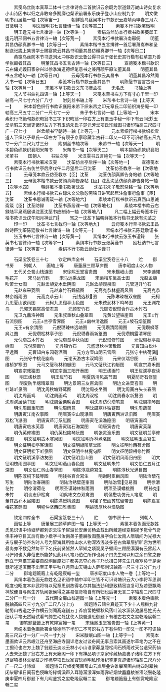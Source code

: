 <!-- { "loadSidebar": true } -->
　　素笺乌丝防本真草二体书七言律诗各二首款识云余既为崇道録万嵗山诗矣复求小山诗因书以归之非敢夸多鬭靡也粲识前署永乐庚子登小山应制九字
　　明文徴明书山居篇一轴【次等宙一】
　　朝鲜笺乌丝阑本行书款识云嘉靖丙申春三月六日徴明书
　　明文徴明书七言律诗一轴【次等宙二】
　　素笺本行书款署徴明
　　明王逢元书七言律诗一轴【次等洪一】
　　素绢乌丝防本行楷书款署葵邱王逢元明邢侗书五言律诗一轴【次等荒一】
　　素笺本行书款署济南邢侗
　　明董其昌仿顔真卿书一轴【次等日一】
　　素绢本楷书五言排律一首后署萧嵩奉和圣制送张説上集贤学士赐宴款云其昌书明董其昌仿顔真卿书一轴【次等日二】
　　黄笺乌丝防本节书送刘太冲序款识云鲁公得书诀于张长史其行楷有狂草意乃善学张颠者其昌
　　明董其昌书五言古诗一轴【次等日三】
　　宣德笺本楷书款识云右储光羲田家杂兴以徐季海道德经笔意书之兼用顔平原法董其昌
　　明董其昌书五言絶句一轴【次等日四】
　　云母笺本行书款云其昌书
　　明董其昌冷然阁大书一轴【次等日五】
　　素笺本行楷书款云董其昌书
　　明陈璧书言言古诗一轴【次等月一】
　　宋笺本草书款云文东书赠孟桓
　　无名氏
　　书轴上等
　　元人节书曲礼四语一轴【上等天一】
　　宋笺本草书左方下有寸心千里一印轴高一尺七寸六分广八寸
　　附刻丝书轴上等
　　米芾书七言诗一轴【上等天一】
　　宋本碧色织行书款识襄阳米芾下织米芾之印元章氏二印前织海岳庵一印轴高三尺五寸二分广一尺七寸一分
　　朱子书七言诗一轴【上等地一】
　　宋本素织行书絶句款织晦翁书三字下织晦翁一印右方上有羣玉中秘一印下有云间沈玉堂清暇三天谪吏诸印左方下有玉清朱氏子楚元芳堂项氏珍藏图书诸印轴高三尺四寸广一尺七寸
　　赵孟頫书早朝诗一轴【上等元一】
　　元本素织行楷书款织松雪道人下织赵子昻氏一印左方下有项子京家珍藏半古轩二印又一印不可识轴高五尺九寸一分广二尺九寸三分
　　附刻丝书轴次等
　　米芾书一轴【次等天一】
　　明本碧色织款织襄阳米芾书
　　米芾书一轴【次等天二】
　　明本碧色织款织襄阳米芾书
　　国朝人
　　书轴次等
　　米汉雯书五言絶句一轴【次等天一】
　　素笺本行书款署米汉雯
　　沈荃仿兰亭后序一轴【次等地一】
　　宣德笺本行书款识云右仿兰亭后序戊午二月望后二日沈荃
　　沈荃仿圣教序一轴【次等地二】
　　云母笺本款云仿圣教序【臣】沈荃
　　沈荃仿顔真卿告身帖轴【次等地三】
　　云母笺本楷书款云仿顔真卿告身帖【臣】沈荃沈荃仿顔真卿告身帖一轴【次等地四】
　　朝鲜笺本楷书款署沈荃
　　沈荃书朱子敬恕斋铭一轴【次等地五】
　　素绫本行楷书款云右録朱文公敬恕斋铭日讲官起居注詹事府詹事【臣】沈荃
　　沈荃书思诚斋箴一轴【次等地六】
　　素绫本行楷书款识云真西山思诚斋箴【臣】沈荃防録
　　沈荃书燕居课一轴【次等地七】
　　素绫本楷书款云右録陆平泉燕居课沈荃沈荃书应制诗一轴【次等地八】
　　凡二幅上幅云母笺本行楷书款识云戊午阳月神武门
　　驾之一沈荃下幅朝鲜笺本行楷书无款有沈荃之
　　印一印
　　沈荃书七言截句一轴【次等地九】
　　云母笺本行草书款云王昌龄诗臣沈荃陈廷敬书七言律诗一轴【次等元一】
　　素绢本行书款云陈廷敬谨书
　　张玉书书七言律诗一轴【次等黄一】
　　素绢本行书款云张玉书谨録
　　张英书七言律诗一轴【次等宇一】
　　素绢本行书款云张英谨书
　　励杜讷书七言律诗一轴【次等宙一】
　　素绢本行书款云励杜讷谨书

　　石渠宝笈卷三十七
　　钦定四库全书
　　石渠宝笈卷三十八
　　贮
　　御书房
　　列朝人
　　画轴上等
　　唐董展三顾草庐图
　　唐李昭度山水人物
　　五代关仝蜀山栈道图
　　宋徐熙玉堂富贵图
　　宋米黻岷山图
　　宋李迪翎毛花卉
　　宋马远竹鹤
　　宋马远乘龙图
　　宋梁楷东篱高士图
　　元赵孟頫吹萧士女图
　　元赵孟頫夏木垂阴图
　　元赵孟頫观泉图
　　元管道升竹石
　　元赵雍采菱图
　　元赵雍竹石鸜鹆图
　　元高克恭林壑高风图
　　元高克恭林峦烟雨图
　　元高克恭云山
　　元钱选秋图
　　元陈琳疎枝双雀图
　　元柯九思夏山欲雨图
　　元柯九思谿亭山色图
　　元朱徳润林下鸣琴图
　　元王渊花鸟
　　元郭天锡冩高使君意
　　元顾安竹石
　　元顾安倪瓒合作古木竹石
　　元卫九鼎洛神图
　　元朱叔重秋山叠翠图
　　元黄公望铁崖图
　　元王竹石流泉图
　　元王兰亭雪霁图
　　元王幽林清逸图
　　元王坡石烟篁图
　　元王有余清图
　　元倪瓒疎林远岫图
　　元倪瓒清閟阁图
　　元倪瓒枫落呉江图
　　元倪瓒松林亭子图
　　元倪瓒春雨新篁图
　　元倪瓒桐露清琴图
　　元倪瓒古木竹石
　　元倪瓒孤亭秋色图
　　元倪瓒修竹图
　　元倪瓒秋亭嘉树图
　　元倪瓒画竹
　　元呉镇竹石
　　元盛懋秋林萧散图
　　元曹知白松林平远图
　　元曹知白东园载酒图
　　元方方壶山阴云雪图
　　元张守中枯荷鸂图
　　元张守中桃花幽鸟
　　元谢天游古木双鸠图
　　元来仪瑞谷图
　　元杨维桢岁寒图
　　元马文璧秋林钓艇图
　　元马文璧秋江钓艇图
　　明宣宗嘉禾图
　　明宣宗戏猿图
　　明宣宗画三阳开泰图
　　明王绂画竹
　　明王绂溪亭夜读图
　　明王绂秋景
　　明王绂竹石
　　明夏防清风高节图
　　明夏防竒石修篁图
　　明夏防半牕晴翠图
　　明边景昭三友百禽图
　　明边文进栗喜图
　　明杜琼听泉图
　　明沈周秋塘野鹜图
　　明沈周夜坐图
　　明沈周画白头长春图
　　明沈周画鸡
　　明沈周画鸡
　　明沈周双松
　　明沈周春水新鵞图
　　明沈周溪居读书图
　　明沈周金粟晚香图
　　明沈周仿倪瓒笔意
　　明沈周抱琴图
　　明沈周画重阳景
　　明沈周雨意
　　明沈周寒林独蹇图
　　明沈周蔬菜
　　明唐寅江南农事图
　　明唐寅空山观瀑图
　　明唐寅西洲话旧图
　　明唐寅双松飞瀑图
　　明唐寅芦汀系艇图
　　明唐寅花溪渔隐图
　　明唐寅画鸡
　　明唐寅临水芙蓉
　　明唐寅瑞石海棠图
　　明唐寅杏花
　　明唐寅芙蕖
　　明仇英修褉图
　　明仇英松隂琴阮图
　　明张灵渔乐图
　　明文征明兰亭修褉图
　　明文征明古木寒泉图
　　明文征明乔林煮茗图
　　明文征明玉兰冩生
　　明文征明松亭客话图
　　明文征明緑隂草堂图
　　明文征明竹西茒舍图
　　明文征明松下听泉图
　　明文征明空林覔句图
　　明文征明碧梧修竹图
　　明文征明溪亭访友图
　　明文征明金山图
　　明文征明风雨归舟图
　　明文征明槐雨园亭图
　　明文征明燕山春色图
　　明文征明朱竹
　　明文伯仁五月江深图
　　明文伯仁呉山春霁图
　　明陈淳瓶荷冩生
　　明陈淳秋光满目图
　　明陈淳桐下鼓琴图
　　明钱谷百合冩生
　　明谢时臣豳风图
　　明陆治蔾花写生
　　明陆治春耕图
　　明陆治绣壁莲峯图
　　明陆治雪见易图
　　明徐渭花竹
　　明徐渭荷花
　　明项圣谟疎林秋雨图
　　明项圣谟蟠桃图
　　明孙克朱竹
　　明谈志伊松禽
　　明呉彬文杏双禽图
　　明侯懋功仿元人笔意
　　明董其昌乔木昼隂图
　　明陈洪绶桃源图
　　明崔子忠画苏轼留带图
　　明陈嘉言梅花寒鹊图
　　明程仲坚西园雅集图
　　明姚徳厚秋林渔隐图

　　钦定四库全书
　　石渠宝笈卷三十八
　　贮
　　御书房十一
　　列朝人
　　画轴上等
　　唐董展三顾草庐图一轴【上等天一】
　　素笺本着色画无款姓氏见识语中诗塘萨都刺识云往予宦游长安亷访杨孟载出所藏道经变相视予觉骨气竒伟丰神夺目其后有数小楷字书汝南弟子董展敬图董展字伯仁汝南人隋唐间为光禄大夫与展子防齐名时人号为智海其所绘山水人物深浓浅淡多苍古耸翠层折旷宕为世所最尚亦不数见然每不下名氏前贤皆然人罕知之顷观吴子壁间三顾图漠漠有云雾起人马俨如也大非俗史所能梦见此非凡笔乃伯仁所作也呉子曰先生何以知之余曰譬之野鹤立于鸡羣其霜姿自然炯目嫠妇子都美恶夺心呉子乃长揖曰非先生几茆塞矣于是索録所述遂匿而不出至正甲午秋八月燕山天锡山人萨都刺识轴髙一尺三寸五分广九寸二分
　　御笔题籖籖上有乾隆宸翰一玺
　　唐李昭度山水人物一巻【上等地一】
　　素绢本着色画无款姓名见识语中轴中半印三皆不可识诗塘识云大小李将军思训昭度也昭度本非武将特以宪章思训故得名尔其描法劲利思致精宻岂复可及若更飘飏神放便自与呉生齐轨闻张侯得之甚易信竒物自有所归也后署无言二字轴髙二尺四寸二分广一尺一分
　　五代闗仝蜀山栈道图一轴【上等元一】
　　素笺本着色画款脱轴髙四尺三寸九分广二尺八分上方
　　御题诗云闗仝真迹天下少十人规橅九背驰蜀山栈道之子作横云剑阁髙嶷嶷五丁斧痕畱絶壁秋风落叶流水澌装池屡易姓氏去细认手笔无然疑试看气韵生动处犹使人饶蜀道思御题下有稽古右文之玺乾隆宸翰二玺
　　御笔题籖籖上有乾隆宸翰一玺
　　宋徐熈玉堂富贵图一轴【上等黄一】
　　素绢本着色画款署金陵徐熙下半印二不可识右方下有仲阳一印又一印不可识轴髙三尺五寸一分广一尺一寸九分
　　宋米黻岷山图一轴【上等宇一】
　　素笺本墨画款识云芾岷江还舟至海应寺国详老友过谈舟间无事且索其画遂尔草笔为之不在工掘论也左方上魏了翁题云淡淡云林小小山谁家茆屋隠松间石桥雨过天台逺采药仙人去未还魏了翁右方上有天籁阁一印下有神品项子京家珍藏杨嘉亹子诸印左方下有退宻项墨林父秘笈之印檇李项氏世家寳玩祚明私印潘纪鉴定真迹诸印轴髙二尺八分广一尺二寸诗塘
　　御题诗云尺幅衡笺画蜀山云岚层叠许谁攀宻围古树四时翠独闭柴扉镇日间苔色侵眸纷緑缛溪声入耳隐潺湲浑如雨霁轻烟敛矗矗棱峯濯晓鬟乾隆庚申夏四月御题下有几暇鉴赏之玺乾隆宸翰二玺
　　御笔题籖籖上有御赏乾隆宸翰二玺
